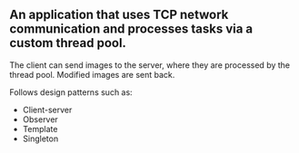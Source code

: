 <h2>An application that uses TCP network communication and processes tasks via a custom thread pool.</h2>

The client can send images to the server, where they are processed by the thread pool. Modified images are sent back.

Follows design patterns such as:
- Client-server
- Observer
- Template
- Singleton
